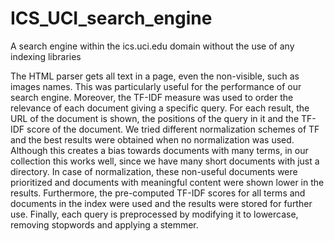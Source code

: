 # ICS_UCI_search_engine
A search engine within the ics.uci.edu domain without the use of any indexing libraries

The HTML parser gets all text in a page, even the non-visible, such as images names. This was particularly useful for the performance of our search engine. 
Moreover, the TF-IDF measure was used to order the relevance of each document giving a specific query. For each result, the URL of the document is shown, the positions of the query in it and the TF-IDF score of the document. We tried different normalization schemes of TF and the best results were obtained when no normalization was used. Although this creates a bias towards documents with many terms, in our collection this works well, since we have many short documents with just a directory. In case of normalization, these non-useful documents were prioritized and documents with meaningful content were shown lower in the results. Furthermore, the pre-computed TF-IDF scores for all terms and documents in the index were used and  the results were stored for further use.
Finally, each query is preprocessed by modifying it to lowercase, removing stopwords and applying a stemmer.
